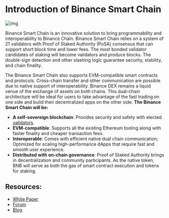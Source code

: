 # Introduction of Binance Smart Chain

![img](https://community.binance.org/assets/uploads/files/1587108834388-blog-en-2.png)

Binance Smart Chain is an innovative solution to bring programmability and interoperability to Binance Chain. Binance Smart Chain relies on a system of 21 validators with Proof of Staked Authority (PoSA) consensus that can support short block time and lower fees. The most bonded validator candidates of staking will become validators and produce blocks. The double-sign detection and other slashing logic guarantee security, stability, and chain finality.

The Binance Smart Chain also supports EVM-compatible smart contracts and protocols. Cross-chain transfer and other communication are possible due to native support of interoperability. Binance DEX remains a liquid venue of the exchange of assets on both chains. This dual-chain architecture will be ideal for users to take advantage of the fast trading on one side and build their decentralized apps on the other side.
**The Binance Smart Chain will be:**

* **A self-sovereign blockchain**: Provides security and safety with elected [validators](./concepts/consensus.md).
* **EVM-compatible**: Supports all the existing Ethereum tooling along with faster finality and cheaper transaction fees.
* **Interoperable**: Comes with efficient native dual chain communication; Optimized for scaling high-performance dApps that require fast and smooth user experience.
* **Distributed with on-chain governance**: Proof of Staked Authority brings in decentralization and community participants.
As the native token, BNB will serve as both the gas of smart contract execution and tokens for staking.


## Resources:
* [White Paper](http://binance.org/en#smartChain)
* [Forum](https://community.binance.org/)
* [Blog](https://www.binance.org/en/blog/)
